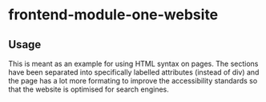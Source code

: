 # frontend-module-one-website

## Usage 

This is meant as an example for using HTML syntax on pages. The sections have been separated into specifically labelled attributes (instead of div) and the page has a lot more formating to improve the accessibility standards so that the website is optimised for search engines.
